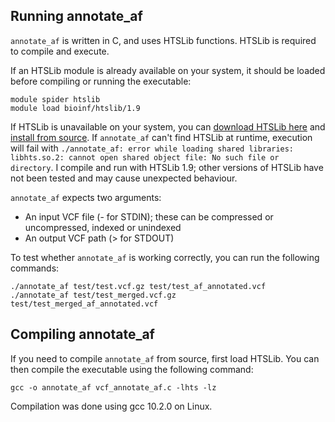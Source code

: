 ## Running annotate_af

```annotate_af``` is written in C, and uses HTSLib functions. HTSLib is required to compile and execute.

If an HTSLib module is already available on your system, it should be loaded before compiling or running the executable:

```
module spider htslib
module load bioinf/htslib/1.9
```

If HTSLib is unavailable on your system, you can [download HTSLib here](https://www.htslib.org/download/) and [install from source](https://github.com/samtools/htslib/blob/develop/INSTALL). If ```annotate_af``` can't find HTSLib at runtime, execution will fail with ```./annotate_af: error while loading shared libraries: libhts.so.2: cannot open shared object file: No such file or directory```. I compile and run with HTSLib 1.9; other versions of HTSLib have not been tested and may cause unexpected behaviour.

```annotate_af``` expects two arguments:
* An input VCF file (- for STDIN); these can be compressed or uncompressed, indexed or unindexed
* An output VCF path (> for STDOUT)

To test whether ```annotate_af``` is working correctly, you can run the following commands:

```./annotate_af test/test.vcf.gz test/test_af_annotated.vcf```
```./annotate_af test/test_merged.vcf.gz test/test_merged_af_annotated.vcf```

## Compiling annotate_af

If you need to compile ```annotate_af``` from source, first load HTSLib. You can then compile the executable using the following command:

```gcc -o annotate_af vcf_annotate_af.c -lhts -lz```

Compilation was done using gcc 10.2.0 on Linux.
